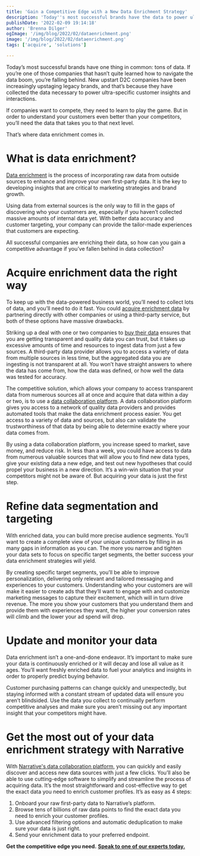 ```yaml
---
title: 'Gain a Competitive Edge with a New Data Enrichment Strategy'
description: 'Today''s most successful brands have the data to power ultra-specific customer experiences. Gain that competitive advantage with a new data enrichment strategy.'
publishDate: '2022-02-09 19:14:18'
author: 'Brenna Dilger'
ogImage: '/img/blog/2022/02/dataenrichment.png'
image: '/img/blog/2022/02/dataenrichment.png'
tags: ['acquire', 'solutions']

---
```

Today’s most successful brands have one thing in common: tons of data. If you’re one of those companies that hasn’t quite learned how to navigate the data boom, you’re falling behind. New upstart D2C companies have been increasingly upstaging legacy brands, and that’s because they have collected the data necessary to power ultra-specific customer insights and interactions. 

If companies want to compete, they need to learn to play the game. But in order to understand your customers even better than your competitors, you’ll need the data that takes you to that next level.

That’s where data enrichment comes in.

What is data enrichment?
========================

[Data enrichment](https://blog.narrative.io/data-enrichment) is the process of incorporating raw data from outside sources to enhance and improve your own first-party data. It is the key to developing insights that are critical to marketing strategies and brand growth. 

Using data from external sources is the only way to fill in the gaps of discovering who your customers are, especially if you haven’t collected massive amounts of internal data yet. With better data accuracy and customer targeting, your company can provide the tailor-made experiences that customers are expecting.

All successful companies are enriching their data, so how can you gain a competitive advantage if you’ve fallen behind in data collection?

Acquire enrichment data the right way 
======================================

To keep up with the data-powered business world, you’ll need to collect lots of data, and you’ll need to do it fast. You could [acquire enrichment data](https://www.narrative.io/solutions/customer-enrichment) by partnering directly with other companies or using a third-party service, but both of these options have massive drawbacks.

Striking up a deal with one or two companies to [buy their data](/blog/how-to-find-and-buy-the-data-you-need-to-succeed) ensures that you are getting transparent and quality data you can trust, but it takes up excessive amounts of time and resources to ingest data from just a few sources. A third-party data provider allows you to access a variety of data from multiple sources in less time, but the aggregated data you are ingesting is not transparent at all. You won’t have straight answers to where the data has come from, how the data was defined, or how well the data was tested for accuracy. 

The competitive solution, which allows your company to access transparent data from numerous sources all at once and acquire that data within a day or two, is to use a [data collaboration platform](https://www.narrative.io/). A data collaboration platform gives you access to a network of quality data providers and provides automated tools that make the data enrichment process easier. You get access to a variety of data and sources, but also can validate the trustworthiness of that data by being able to determine exactly where your data comes from. 

By using a data collaboration platform, you increase speed to market, save money, and reduce risk. In less than a week, you could have access to data from numerous valuable sources that will allow you to find new data types, give your existing data a new edge, and test out new hypotheses that could propel your business in a new direction. It’s a win-win situation that your competitors might not be aware of. But acquiring your data is just the first step.

Refine data segmentation and targeting
======================================

With enriched data, you can build more precise audience segments. You’ll want to create a complete view of your unique customers by filling in as many gaps in information as you can. The more you narrow and tighten your data sets to focus on specific target segments, the better success your data enrichment strategies will yield. 

By creating specific target segments, you’ll be able to improve personalization, delivering only relevant and tailored messaging and experiences to your customers. Understanding who your customers are will make it easier to create ads that they’ll want to engage with and customize marketing messages to capture their excitement, which will in turn drive revenue. The more you show your customers that you understand them and provide them with experiences they want, the higher your conversion rates will climb and the lower your ad spend will drop. 

**Update and monitor your data**
================================

Data enrichment isn’t a one-and-done endeavor. It’s important to make sure your data is continuously enriched or it will decay and lose all value as it ages. You’ll want freshly enriched data to fuel your analytics and insights in order to properly predict buying behavior. 

Customer purchasing patterns can change quickly and unexpectedly, but staying informed with a constant stream of updated data will ensure you aren’t blindsided. Use the data you collect to continually perform competitive analyses and make sure you aren’t missing out any important insight that your competitors might have.

**Get the most out of your data enrichment strategy with Narrative**
====================================================================

With [Narrative's data collaboration platform](https://www.narrative.io/), you can quickly and easily discover and access new data sources with just a few clicks. You’ll also be able to use cutting-edge software to simplify and streamline the process of acquiring data. It’s the most straightforward and cost-effective way to get the exact data you need to enrich customer profiles. It’s as easy as 4 steps: 

1.  Onboard your raw first-party data to Narrative’s platform.
2.  Browse tens of billions of raw data points to find the exact data you need to enrich your customer profiles.
3.  Use advanced filtering options and automatic deduplication to make sure your data is just right.
4.  Send your enrichment data to your preferred endpoint.

**Get the competitive edge you need.** [**Speak to one of our experts today.**](https://www.narrative.io/demo)
